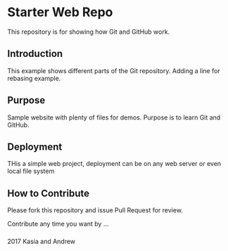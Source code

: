 # Starter Web Repo

This repository is for showing how Git and GitHub work.


## Introduction

This example shows different parts of the Git repository.
Adding a line for rebasing example.
## Purpose

Sample website with plenty of files for demos. Purpose is to learn Git and GitHub.

## Deployment

THis a simple web project, deployment can be on any web server or even local file system

## How to Contribute

Please fork this repository and issue Pull Request for review.

Contribute any time you want by ...

###
2017 Kasia and Andrew